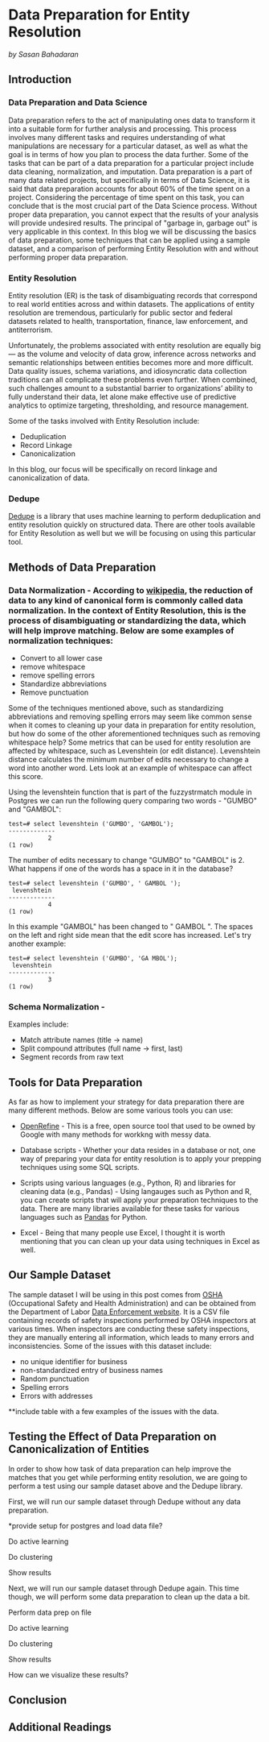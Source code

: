 # Data Preparation for Entity Resolution

*by Sasan Bahadaran*

## Introduction

### Data Preparation and Data Science

Data preparation refers to the act of manipulating ones data to transform it into a suitable form for further analysis and processing.  This process involves many different tasks and requires understanding of what manipulations are necessary for a particular dataset, as well as what the goal is in terms of how you plan to process the data further.  Some of the tasks that can be part of a data preparation for a particular project include data cleaning, normalization, and imputation.  Data preparation is a part of many data related projects, but specifically in terms of Data Science, it is said that data preparation accounts for about 60% of the time spent on a project.  Considering the percentage of time spent on this task, you can conclude that is the most crucial part of the Data Science process.  Without proper data preparation, you cannot expect that the results of your analysis will provide undesired results.  The principal of "garbage in, garbage out" is very applicable in this context.  In this blog we will be discussing the basics of data preparation, some techniques that can be applied using a sample dataset, and a comparison of performing Entity Resolution with and without performing proper data preparation.

### Entity Resolution

Entity resolution (ER) is the task of disambiguating records that correspond to real world entities across and within datasets. The applications of entity resolution are tremendous, particularly for public sector and federal datasets related to health, transportation, finance, law enforcement, and antiterrorism.

Unfortunately, the problems associated with entity resolution are equally big — as the volume and velocity of data grow, inference across networks and semantic relationships between entities becomes more and more difficult. Data quality issues, schema variations, and idiosyncratic data collection traditions can all complicate these problems even further. When combined, such challenges amount to a substantial barrier to organizations’ ability to fully understand their data, let alone make effective use of predictive analytics to optimize targeting, thresholding, and resource management.

Some of the tasks involved with Entity Resolution include:
- Deduplication
- Record Linkage
- Canonicalization

In this blog, our focus will be specifically on record linkage and canonicalization of data.

### Dedupe

[Dedupe](https://pypi.python.org/pypi/dedupe/1.4.3) is a library that uses machine learning to perform deduplication and entity resolution quickly on structured data.  There are other tools available for Entity Resolution as well but we will be focusing on using this particular tool.

## Methods of Data Preparation

### Data Normalization - According to [wikipedia](https://en.wikipedia.org/wiki/Canonical_form#Computing), the reduction of data to any kind of canonical form is commonly called data normalization.  In the context of Entity Resolution, this is the process of disambiguating or standardizing the data, which will help improve matching.  Below are some examples of normalization techniques:

* Convert to all lower case
* remove whitespace
* remove spelling errors
* Standardize abbreviations
* Remove punctuation

Some of the techniques mentioned above, such as standardizing abbreviations and removing spelling errors may seem like common sense when it comes to cleaning up your data in preparation for entity resolution, but how do some of the other aforementioned techniques such as removing whitespace help?  Some metrics that can be used for entity resolution are affected by whitespace, such as Levenshtein (or edit distance).  Levenshtein distance calculates the minimum number of edits necessary to change a word into another word.  Lets look at an example of whitespace can affect this score.

Using the levenshtein function that is part of the fuzzystrmatch module in Postgres we can run the following query comparing two words - "GUMBO" and "GAMBOL":
```
test=# select levenshtein ('GUMBO', 'GAMBOL'); 
-------------
           2
(1 row) 
```

The number of edits necessary to change "GUMBO" to "GAMBOL" is 2.  What happens if one of the words has a space in it in the database?

```
test=# select levenshtein ('GUMBO', ' GAMBOL ');
 levenshtein 
-------------
           4
(1 row)
```

In this example "GAMBOL" has been changed to " GAMBOL ".  The spaces on the left and right side mean that the edit score has increased.  Let's try another example:

```
test=# select levenshtein ('GUMBO', 'GA MBOL');
 levenshtein 
-------------
           3
(1 row)
```

### Schema Normalization -

Examples include:
* Match attribute names (title -> name)
* Split compound attributes (full name -> first, last)
* Segment records from raw text



## Tools for Data Preparation

As far as how to implement your strategy for data preparation there are many different methods.  Below are some various tools you can use:

* [OpenRefine](http://openrefine.org/) - This is a free, open source tool that used to be owned by Google with many methods for workkng with messy data.

* Database scripts - Whether your data resides in a database or not, one way of preparing your data for entity resolution is to apply your prepping techniques using some SQL scripts.

* Scripts using various languages (e.g., Python, R) and libraries for cleaning data (e.g., Pandas) - Using langauges such as Python and R, you can create scripts that will apply your preparation techniques to the data.  There are many libraries available for these tasks for various languages such as [Pandas](http://pandas.pydata.org/) for Python.

* Excel - Being that many people use Excel, I thought it is worth mentioning that you can clean up your data using techniques in Excel as well.

## Our Sample Dataset

The sample dataset I will be using in this post comes from [OSHA](https://www.osha.gov) (Occupational Safety and Health Administration) and can be obtained from the Department of Labor [Data Enforcement website](http://enforcedata.dol.gov/views/data_summary.php).  It is a CSV file containing records of safety inspections performed by OSHA inspectors at various times.  When inspectors are conducting these safety inspections, they are manually entering all information, which leads to many errors and inconsistencies.  Some of the issues with this dataset include:
- no unique identifier for business
- non-standardized entry of business names
- Random punctuation
- Spelling errors
- Errors with addresses

**include table with a few examples of the issues with the data.

## Testing the Effect of Data Preparation on Canonicalization of Entities

In order to show how task of data preparation can help improve the matches that you get while performing entity resolution, we are going to perform a test using our sample dataset above and the Dedupe library.

First, we will run our sample dataset through Dedupe without any data preparation.

*provide setup for postgres and load data file?

Do active learning

Do clustering

Show results

Next, we will run our sample dataset through Dedupe again.  This time though, we will perform some data preparation to clean up the data a bit.

Perform data prep on file

Do active learning

Do clustering

Show results

How can we visualize these results?

## Conclusion

## Additional Readings

